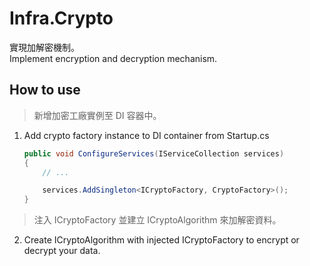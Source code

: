 # Infra.Crypto

實現加解密機制。  
Implement encryption and decryption mechanism.

## How to use

> 新增加密工廠實例至 DI 容器中。

1. Add crypto factory instance to DI container from Startup.cs

    ```csharp
    public void ConfigureServices(IServiceCollection services)
    {
        // ...

        services.AddSingleton<ICryptoFactory, CryptoFactory>();
    }
    ```

> 注入 ICryptoFactory 並建立 ICryptoAlgorithm 來加解密資料。

2. Create ICryptoAlgorithm with injected ICryptoFactory to encrypt or decrypt your data.
